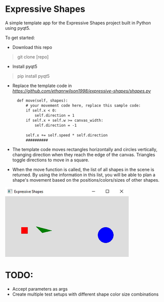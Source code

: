 # Expressive Shapes

A simple template app for the Expressive Shapes project built in Python using pyqt5.

To get started:

- Download this repo
> git clone [repo]
- Install pyqt5
> pip install pyqt5
- Replace the template code in *https://github.com/ethanrwilson1998/expressive-shapes/shapes.py*		

		def move(self, shapes):  
			# your movement code here, replace this sample code:  
			if self.x < 0:  
				self.direction = 1  
			if self.x + self.w >= canvas_width:  
				self.direction = -1  

			self.x += self.speed * self.direction  
			##########

- The template code moves rectangles horizontally and circles vertically, changing direction when they reach the edge of the canvas.  Triangles toggle directions to move in a square.
- When the move function is called, the list of all shapes in the scene is returned.  By using the information in this list, you will be able to plan a shape's movement based on the positions/colors/sizes of other shapes.

![Template in action](main-gif.gif)

# TODO:

- Accept parameters as args
- Create multiple test setups with different shape color size combinations
